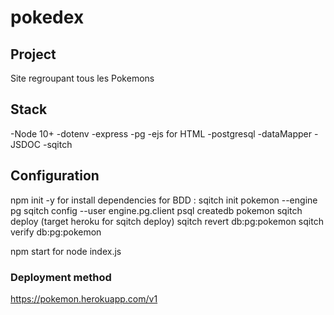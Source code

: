 # pokedex

## Project

Site regroupant tous les Pokemons

## Stack
-Node 10+
-dotenv
-express
-pg
-ejs for HTML
-postgresql
-dataMapper
-JSDOC
-sqitch

## Configuration
npm init -y for install dependencies
for BDD :
sqitch init pokemon --engine pg
sqitch config --user engine.pg.client psql
createdb pokemon
sqitch deploy (target heroku for sqitch deploy)
sqitch revert db:pg:pokemon
sqitch verify db:pg:pokemon

npm start for node index.js

### Deployment method

https://pokemon.herokuapp.com/v1